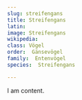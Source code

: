 ```yaml
---
slug: streifengans
title: Streifengans
latin:
image: Streifengans
wikipedia: 
class: Vögel
order:  Gänsevögel
family:  Entenvögel 
species:  Streifengans

---
```


I am content.
